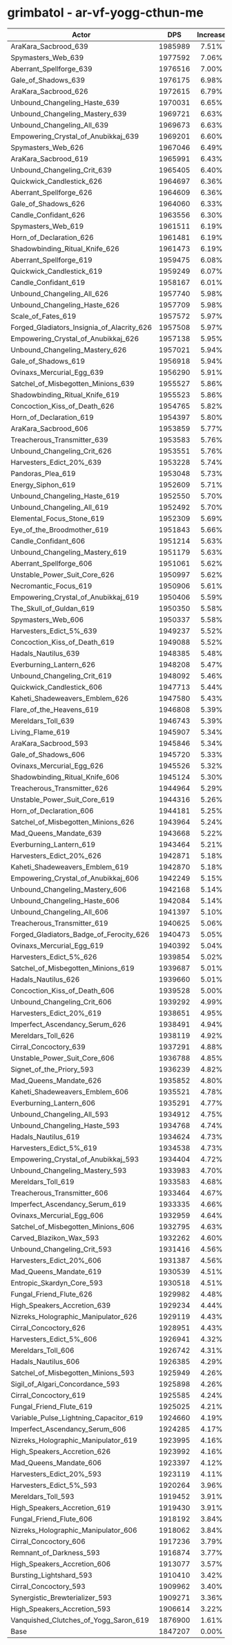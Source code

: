 # grimbatol - ar-vf-yogg-cthun-me
| Actor | DPS | Increase |
|---|:---:|:---:|
|AraKara_Sacbrood_639|1985989|7.51%|
|Spymasters_Web_639|1977592|7.06%|
|Aberrant_Spellforge_639|1976516|7.00%|
|Gale_of_Shadows_639|1976175|6.98%|
|AraKara_Sacbrood_626|1972615|6.79%|
|Unbound_Changeling_Haste_639|1970031|6.65%|
|Unbound_Changeling_Mastery_639|1969721|6.63%|
|Unbound_Changeling_All_639|1969673|6.63%|
|Empowering_Crystal_of_Anubikkaj_639|1969201|6.60%|
|Spymasters_Web_626|1967046|6.49%|
|AraKara_Sacbrood_619|1965991|6.43%|
|Unbound_Changeling_Crit_639|1965405|6.40%|
|Quickwick_Candlestick_626|1964697|6.36%|
|Aberrant_Spellforge_626|1964609|6.36%|
|Gale_of_Shadows_626|1964060|6.33%|
|Candle_Confidant_626|1963556|6.30%|
|Spymasters_Web_619|1961511|6.19%|
|Horn_of_Declaration_626|1961481|6.19%|
|Shadowbinding_Ritual_Knife_626|1961473|6.19%|
|Aberrant_Spellforge_619|1959475|6.08%|
|Quickwick_Candlestick_619|1959249|6.07%|
|Candle_Confidant_619|1958167|6.01%|
|Unbound_Changeling_All_626|1957740|5.98%|
|Unbound_Changeling_Haste_626|1957709|5.98%|
|Scale_of_Fates_619|1957572|5.97%|
|Forged_Gladiators_Insignia_of_Alacrity_626|1957508|5.97%|
|Empowering_Crystal_of_Anubikkaj_626|1957138|5.95%|
|Unbound_Changeling_Mastery_626|1957021|5.94%|
|Gale_of_Shadows_619|1956918|5.94%|
|Ovinaxs_Mercurial_Egg_639|1956290|5.91%|
|Satchel_of_Misbegotten_Minions_639|1955527|5.86%|
|Shadowbinding_Ritual_Knife_619|1955523|5.86%|
|Concoction_Kiss_of_Death_626|1954765|5.82%|
|Horn_of_Declaration_619|1954397|5.80%|
|AraKara_Sacbrood_606|1953859|5.77%|
|Treacherous_Transmitter_639|1953583|5.76%|
|Unbound_Changeling_Crit_626|1953551|5.76%|
|Harvesters_Edict_20%_639|1953228|5.74%|
|Pandoras_Plea_619|1953048|5.73%|
|Energy_Siphon_619|1952609|5.71%|
|Unbound_Changeling_Haste_619|1952550|5.70%|
|Unbound_Changeling_All_619|1952492|5.70%|
|Elemental_Focus_Stone_619|1952309|5.69%|
|Eye_of_the_Broodmother_619|1951843|5.66%|
|Candle_Confidant_606|1951214|5.63%|
|Unbound_Changeling_Mastery_619|1951179|5.63%|
|Aberrant_Spellforge_606|1951061|5.62%|
|Unstable_Power_Suit_Core_626|1950997|5.62%|
|Necromantic_Focus_619|1950906|5.61%|
|Empowering_Crystal_of_Anubikkaj_619|1950406|5.59%|
|The_Skull_of_Guldan_619|1950350|5.58%|
|Spymasters_Web_606|1950337|5.58%|
|Harvesters_Edict_5%_639|1949237|5.52%|
|Concoction_Kiss_of_Death_619|1949088|5.52%|
|Hadals_Nautilus_639|1948385|5.48%|
|Everburning_Lantern_626|1948208|5.47%|
|Unbound_Changeling_Crit_619|1948092|5.46%|
|Quickwick_Candlestick_606|1947713|5.44%|
|Kaheti_Shadeweavers_Emblem_626|1947580|5.43%|
|Flare_of_the_Heavens_619|1946808|5.39%|
|Mereldars_Toll_639|1946743|5.39%|
|Living_Flame_619|1945907|5.34%|
|AraKara_Sacbrood_593|1945846|5.34%|
|Gale_of_Shadows_606|1945720|5.33%|
|Ovinaxs_Mercurial_Egg_626|1945526|5.32%|
|Shadowbinding_Ritual_Knife_606|1945124|5.30%|
|Treacherous_Transmitter_626|1944964|5.29%|
|Unstable_Power_Suit_Core_619|1944316|5.26%|
|Horn_of_Declaration_606|1944181|5.25%|
|Satchel_of_Misbegotten_Minions_626|1943964|5.24%|
|Mad_Queens_Mandate_639|1943668|5.22%|
|Everburning_Lantern_619|1943464|5.21%|
|Harvesters_Edict_20%_626|1942871|5.18%|
|Kaheti_Shadeweavers_Emblem_619|1942870|5.18%|
|Empowering_Crystal_of_Anubikkaj_606|1942249|5.15%|
|Unbound_Changeling_Mastery_606|1942168|5.14%|
|Unbound_Changeling_Haste_606|1942084|5.14%|
|Unbound_Changeling_All_606|1941397|5.10%|
|Treacherous_Transmitter_619|1940625|5.06%|
|Forged_Gladiators_Badge_of_Ferocity_626|1940473|5.05%|
|Ovinaxs_Mercurial_Egg_619|1940392|5.04%|
|Harvesters_Edict_5%_626|1939854|5.02%|
|Satchel_of_Misbegotten_Minions_619|1939687|5.01%|
|Hadals_Nautilus_626|1939660|5.01%|
|Concoction_Kiss_of_Death_606|1939528|5.00%|
|Unbound_Changeling_Crit_606|1939292|4.99%|
|Harvesters_Edict_20%_619|1938651|4.95%|
|Imperfect_Ascendancy_Serum_626|1938491|4.94%|
|Mereldars_Toll_626|1938119|4.92%|
|Cirral_Concoctory_639|1937291|4.88%|
|Unstable_Power_Suit_Core_606|1936788|4.85%|
|Signet_of_the_Priory_593|1936239|4.82%|
|Mad_Queens_Mandate_626|1935852|4.80%|
|Kaheti_Shadeweavers_Emblem_606|1935521|4.78%|
|Everburning_Lantern_606|1935291|4.77%|
|Unbound_Changeling_All_593|1934912|4.75%|
|Unbound_Changeling_Haste_593|1934768|4.74%|
|Hadals_Nautilus_619|1934624|4.73%|
|Harvesters_Edict_5%_619|1934538|4.73%|
|Empowering_Crystal_of_Anubikkaj_593|1934404|4.72%|
|Unbound_Changeling_Mastery_593|1933983|4.70%|
|Mereldars_Toll_619|1933583|4.68%|
|Treacherous_Transmitter_606|1933464|4.67%|
|Imperfect_Ascendancy_Serum_619|1933335|4.66%|
|Ovinaxs_Mercurial_Egg_606|1932959|4.64%|
|Satchel_of_Misbegotten_Minions_606|1932795|4.63%|
|Carved_Blazikon_Wax_593|1932262|4.60%|
|Unbound_Changeling_Crit_593|1931416|4.56%|
|Harvesters_Edict_20%_606|1931387|4.56%|
|Mad_Queens_Mandate_619|1930539|4.51%|
|Entropic_Skardyn_Core_593|1930518|4.51%|
|Fungal_Friend_Flute_626|1929982|4.48%|
|High_Speakers_Accretion_639|1929234|4.44%|
|Nizreks_Holographic_Manipulator_626|1929119|4.43%|
|Cirral_Concoctory_626|1928951|4.43%|
|Harvesters_Edict_5%_606|1926941|4.32%|
|Mereldars_Toll_606|1926742|4.31%|
|Hadals_Nautilus_606|1926385|4.29%|
|Satchel_of_Misbegotten_Minions_593|1925949|4.26%|
|Sigil_of_Algari_Concordance_593|1925898|4.26%|
|Cirral_Concoctory_619|1925585|4.24%|
|Fungal_Friend_Flute_619|1925025|4.21%|
|Variable_Pulse_Lightning_Capacitor_619|1924660|4.19%|
|Imperfect_Ascendancy_Serum_606|1924285|4.17%|
|Nizreks_Holographic_Manipulator_619|1923995|4.16%|
|High_Speakers_Accretion_626|1923992|4.16%|
|Mad_Queens_Mandate_606|1923397|4.12%|
|Harvesters_Edict_20%_593|1923119|4.11%|
|Harvesters_Edict_5%_593|1920264|3.96%|
|Mereldars_Toll_593|1919452|3.91%|
|High_Speakers_Accretion_619|1919430|3.91%|
|Fungal_Friend_Flute_606|1918192|3.84%|
|Nizreks_Holographic_Manipulator_606|1918062|3.84%|
|Cirral_Concoctory_606|1917236|3.79%|
|Remnant_of_Darkness_593|1916874|3.77%|
|High_Speakers_Accretion_606|1913077|3.57%|
|Bursting_Lightshard_593|1910410|3.42%|
|Cirral_Concoctory_593|1909962|3.40%|
|Synergistic_Brewterializer_593|1909271|3.36%|
|High_Speakers_Accretion_593|1906614|3.22%|
|Vanquished_Clutches_of_Yogg_Saron_619|1876900|1.61%|
|Base|1847207|0.00%|
